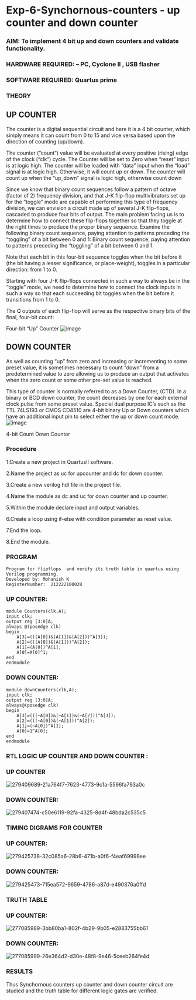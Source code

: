 # Exp-6-Synchornous-counters - up counter and down counter 
### AIM: To implement 4 bit up and down counters and validate  functionality.
### HARDWARE REQUIRED:  – PC, Cyclone II , USB flasher
### SOFTWARE REQUIRED:   Quartus prime
### THEORY 

## UP COUNTER 
The counter is a digital sequential circuit and here it is a 4 bit counter, which simply means it can count from 0 to 15 and vice versa based upon the direction of counting (up/down). 

The counter (“count“) value will be evaluated at every positive (rising) edge of the clock (“clk“) cycle.
The Counter will be set to Zero when “reset” input is at logic high.
The counter will be loaded with “data” input when the “load” signal is at logic high. Otherwise, it will count up or down.
The counter will count up when the “up_down” signal is logic high, otherwise count down

Since we know that binary count sequences follow a pattern of octave (factor of 2) frequency division, and that J-K flip-flop multivibrators set up for the “toggle” mode are capable of performing this type of frequency division, we can envision a circuit made up of several J-K flip-flops, cascaded to produce four bits of output.
The main problem facing us is to determine how to connect these flip-flops together so that they toggle at the right times to produce the proper binary sequence.
Examine the following binary count sequence, paying attention to patterns preceding the “toggling” of a bit between 0 and 1:
Binary count sequence, paying attention to patterns preceding the “toggling” of a bit between 0 and 1.

Note that each bit in this four-bit sequence toggles when the bit before it (the bit having a lesser significance, or place-weight), toggles in a particular direction: from 1 to 0.



 
 

Starting with four J-K flip-flops connected in such a way to always be in the “toggle” mode, we need to determine how to connect the clock inputs in such a way so that each succeeding bit toggles when the bit before it transitions from 1 to 0.

The Q outputs of each flip-flop will serve as the respective binary bits of the final, four-bit count:

 
 

Four-bit “Up” Counter
![image](https://user-images.githubusercontent.com/36288975/169644758-b2f4339d-9532-40c5-af40-8f4f8c942e2c.png)



## DOWN COUNTER 

As well as counting “up” from zero and increasing or incrementing to some preset value, it is sometimes necessary to count “down” from a predetermined value to zero allowing us to produce an output that activates when the zero count or some other pre-set value is reached.

This type of counter is normally referred to as a Down Counter, (CTD). In a binary or BCD down counter, the count decreases by one for each external clock pulse from some preset value. Special dual purpose IC’s such as the TTL 74LS193 or CMOS CD4510 are 4-bit binary Up or Down counters which have an additional input pin to select either the up or down count mode.
![image](https://user-images.githubusercontent.com/36288975/169644844-1a14e123-7228-4ed8-81a9-eb937dff4ac8.png)


4-bit Count Down Counter
### Procedure
1.Create a new project in QuartusII software. 

2.Name the project as uc for upcounter and dc for down counter.

3.Create a new verilog hdl file in the project file.

4.Name the module as dc and uc for down counter and up counter.

5.Within the module declare input and output variables.

6.Create a loop using if-else with condition parameter as reset value.

7.End the loop.

8.End the module.



### PROGRAM 
```
Program for flipflops  and verify its truth table in quartus using Verilog programming.
Developed by: Mohanish K
RegisterNumber:  212222100028
```
### UP COUNTER:
```
module Counters(clk,A);
input clk;
output reg [3:0]A;
always @(posedge clk)
begin
	A[3]=(((A[0])&(A[1])&(A[2]))^A[3]);
	A[2]=(((A[0])&(A[1]))^A[2]);
	A[1]=(A[0])^A[1];
	A[0]=A[0]^1;
end
endmodule

```
### DOWN COUNTER:
```
module downCounters(clk,A);
input clk;
output reg [3:0]A;
always@(posedge clk)
begin
	A[3]=(((~A[0])&(~A[1])&(~A[2]))^A[3]);
	A[2]=(((~A[0])&(~A[1]))^A[2]);
	A[1]=(~A[0])^A[1];
	A[0]=1^A[0];
end
endmodule
```





### RTL LOGIC UP COUNTER AND DOWN COUNTER :
### UP COUNTER
![279409689-21a764f7-7623-4773-9c1a-5596fa793a0c](https://github.com/22009011/Exp-7-Synchornous-counters-/assets/118343461/4a1d6677-58af-45c4-9aca-c95a7a79563f)


### DOWN COUNTER:
![279407474-c50e6119-92fa-4325-8d4f-48bda2c535c5](https://github.com/22009011/Exp-7-Synchornous-counters-/assets/118343461/e4169730-a914-4cb6-be96-13c00b56e4ff)




### TIMING DIGRAMS FOR COUNTER  
### UP COUNTER:
![279425738-32c085a6-28b6-471b-a0f6-f4eaf69998ee](https://github.com/22009011/Exp-7-Synchornous-counters-/assets/118343461/a416e65e-f7ea-477b-8c99-08899abbe01d)






### DOWN COUNTER:
![279425473-715ea572-9659-4786-a87d-e490376a0ffd](https://github.com/22009011/Exp-7-Synchornous-counters-/assets/118343461/fec6a97c-ad01-4932-badd-836380468b41)








### TRUTH TABLE 
### UP COUNTER:
![277085989-3bb80ba1-802f-4b29-9b05-e2883755bb61](https://github.com/22009011/Exp-7-Synchornous-counters-/assets/118343461/e95a7fe5-558b-46f4-81a1-5bfcd115196c)


### DOWN COUNTER:
![277085999-26e364d2-d30e-48f8-9e46-5ceeb264fe4d](https://github.com/22009011/Exp-7-Synchornous-counters-/assets/118343461/4ee5e704-8dc9-4cc2-9008-b96980b0321d)







### RESULTS 
Thus Synchornous counters up counter and down counter circuit are studied and the truth table for different logic gates are verified.
